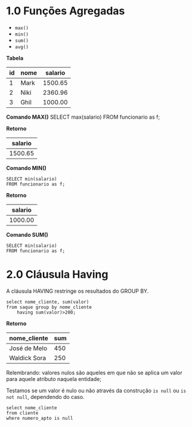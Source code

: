 # 1.0 Funções Agregadas

- ```max()```
- ```min()```
- ```sum()```
- ```avg()```

**Tabela**

| id | nome | salario |
| -- | ---- | ------- |
| 1  | Mark | 1500.65 |
| 2  | Niki | 2360.96 |
| 3  | Ghil | 1000.00 |

**Comando MAX()**
    SELECT max(salario)
    FROM funcionario as f;

**Retorno**

| salario |
| ------- |
| 1500.65 |

**Comando MIN()**

    SELECT min(salario)
    FROM funcionario as f;

**Retorno**

| salario |
| ------- |
| 1000.00 |

**Comando SUM()**

    SELECT min(salario)
    FROM funcionario as f;

# 2.0 Cláusula Having

A cláusula HAVING restringe os resultados do GROUP BY.

    select nome_cliente, sum(valor)
    from saque group by nome_cliente
        having sum(valor)>200;

**Retorno**

| nome_cliente | sum |
| ------------ | --- |
| José de Melo | 450 |
| Waldick Sora | 250 |

Relembrando: valores nulos são aqueles em que não 	se  aplica  um  valor  para  aquele  atributo  naquela 	entidade;

Testamos  se  um  valor  é  nulo  ou  não  através  da 	construção ```is null``` ou ```is not null```, dependendo do 	caso.

    select nome_cliente
    from cliente
    where numero_apto is null
